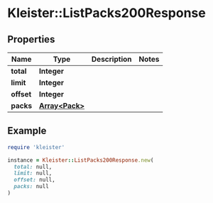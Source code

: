 # Kleister::ListPacks200Response

## Properties

| Name | Type | Description | Notes |
| ---- | ---- | ----------- | ----- |
| **total** | **Integer** |  |  |
| **limit** | **Integer** |  |  |
| **offset** | **Integer** |  |  |
| **packs** | [**Array&lt;Pack&gt;**](Pack.md) |  |  |

## Example

```ruby
require 'kleister'

instance = Kleister::ListPacks200Response.new(
  total: null,
  limit: null,
  offset: null,
  packs: null
)
```

